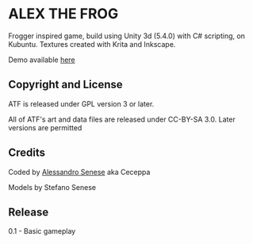 # ALEX THE FROG

Frogger inspired game, build using Unity 3d (5.4.0) with C# scripting, on Kubuntu.
Textures created with Krita and Inkscape.

Demo available [here](alessandrosenese.eu/unity/atf)

## Copyright and License

ATF is released under GPL version 3 or later.

All of ATF's art and data files are released under CC-BY-SA 3.0. Later versions are permitted

## Credits

Coded by [Alessandro Senese](alessandrosenese.eu) aka Ceceppa

Models by Stefano Senese

## Release

0.1 - Basic gameplay
